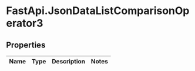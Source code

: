 # FastApi.JsonDataListComparisonOperator3

## Properties
Name | Type | Description | Notes
------------ | ------------- | ------------- | -------------

